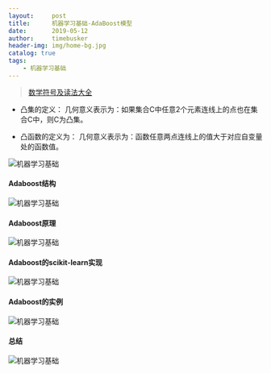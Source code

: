 ```yaml
---
layout:     post
title:      机器学习基础-AdaBoost模型
date:       2019-05-12
author:     timebusker
header-img: img/home-bg.jpg
catalog: true
tags:
    - 机器学习基础
---
```


> [数学符号及读法大全](https://blog.csdn.net/qq_37212752/article/details/83956265)

- 凸集的定义：
几何意义表示为：如果集合C中任意2个元素连线上的点也在集合C中，则C为凸集。

- 凸函数的定义为：
几何意义表示为：函数任意两点连线上的值大于对应自变量处的函数值。

![机器学习基础](/img/algorithm/10/0.png)

#### Adaboost结构

![机器学习基础](/img/algorithm/10/1.png)

#### Adaboost原理

![机器学习基础](/img/algorithm/10/2.png)

#### Adaboost的scikit-learn实现

![机器学习基础](/img/algorithm/10/3.png)

#### Adaboost的实例

![机器学习基础](/img/algorithm/10/4.png)

#### 总结

![机器学习基础](/img/algorithm/10/5.png)

